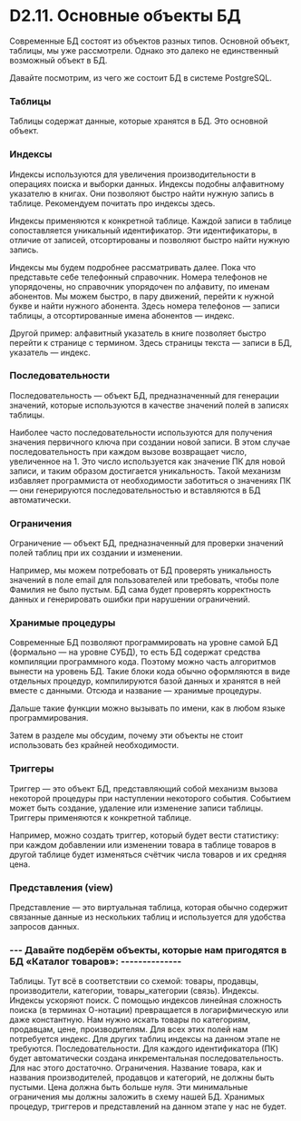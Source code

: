 #  D2.11. Основные объекты БД
Современные БД состоят из объектов разных типов. Основной объект, таблицы, мы уже рассмотрели. 
Однако это далеко не единственный возможный объект в БД.

Давайте посмотрим, из чего же состоит БД в системе PostgreSQL.

### Таблицы
Таблицы содержат данные, которые хранятся в БД. Это основной объект.

### Индексы
Индексы используются для увеличения производительности в операциях поиска и выборки данных. 
Индексы подобны алфавитному указателю в книгах. Они позволяют быстро найти нужную запись в таблице. 
Рекомендуем почитать про индексы здесь.

Индексы применяются к конкретной таблице. 
Каждой записи в таблице сопоставляется уникальный идентификатор. 
Эти идентификаторы, в отличие от записей, отсортированы и позволяют быстро найти нужную запись.

Индексы мы будем подробнее рассматривать далее. 
Пока что представьте себе телефонный справочник. Номера телефонов не упорядочены, но справочник упорядочен по алфавиту, 
по именам абонентов. Мы можем быстро, в пару движений, перейти к нужной букве и найти нужного абонента. 
Здесь номера телефонов — записи таблицы, а отсортированные имена абонентов — индекс.

Другой пример: алфавитный указатель в книге позволяет быстро перейти к странице с термином. 
Здесь страницы текста — записи в БД, указатель — индекс.

### Последовательности
Последовательность — объект БД, предназначенный для генерации значений, которые используются в качестве 
значений полей в записях таблицы.

Наиболее часто последовательности используются для получения значения первичного ключа при создании новой записи. 
В этом случае последовательность при каждом вызове возвращает число, увеличенное на 1. Это число используется 
как значение ПК для новой записи, и таким образом достигается уникальность. Такой механизм избавляет программиста 
от необходимости заботиться о значениях ПК — они генерируются последовательностью и вставляются в БД автоматически.

### Ограничения
Ограничение — объект БД, предназначенный для проверки значений полей таблиц при их создании и изменении.

Например, мы можем потребовать от БД проверять уникальность значений в поле email для пользователей или требовать, 
чтобы поле Фамилия не было пустым. БД сама будет проверять корректность данных и генерировать ошибки при нарушении ограничений.

### Хранимые процедуры

Современные БД позволяют программировать на уровне самой БД (формально — на уровне СУБД), то есть БД 
содержат средства компиляции программного кода. Поэтому можно часть алгоритмов вынести на уровень БД. 
Такие блоки кода обычно оформляются в виде отдельных процедур, компилируются базой данных и хранятся в 
ней вместе с данными. Отсюда и название — хранимые процедуры.

Дальше такие функции можно вызывать по имени, как в любом языке программирования.

Затем в разделе мы обсудим, почему эти объекты не стоит использовать без крайней необходимости.

### Триггеры

Триггер — это объект БД, представляющий собой механизм вызова некоторой процедуры при наступлении некоторого события. 
Событием может быть создание, удаление или изменение записи таблицы. Триггеры применяются к конкретной таблице.

Например, можно создать триггер, который будет вести статистику: при каждом добавлении или изменении товара в таблице 
товаров в другой таблице будет изменяться счётчик числа товаров и их средняя цена.

### Представления (view)

Представление — это виртуальная таблица, которая обычно содержит связанные данные из нескольких таблиц 
и используется для удобства запросов данных.

### --- Давайте подберём объекты, которые нам пригодятся в БД «Каталог товаров»: --------------

Таблицы. Тут всё в соответствии со схемой: товары, продавцы, производители, категории, товары_категории (связь).
Индексы. Индексы ускоряют поиск. С помощью индексов линейная сложность поиска (в терминах О-нотации) превращается в 
логарифмическую или даже константную. Нам нужно искать товары по категориям, продавцам, цене, производителям. 
Для всех этих полей нам потребуется индекс. Для других таблиц индексы на данном этапе не требуются.
Последовательности. Для каждого идентификатора (ПК) будет автоматически создана инкрементальная последовательность. 
Для нас этого достаточно.
Ограничения. Название товара, как и названия производителей, продавцов и категорий, не должны быть пустыми. 
Цена должна быть больше нуля. Эти минимальные ограничения мы должны заложить в схему нашей БД.
Хранимых процедур, триггеров и представлений на данном этапе у нас не будет.